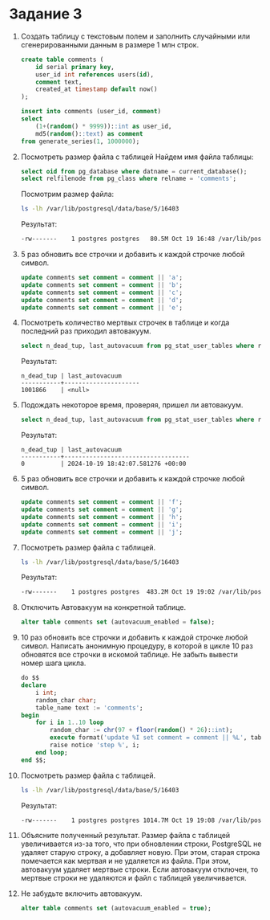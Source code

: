 # Задание 3

1. Создать таблицу с текстовым полем и заполнить случайными или сгенерированными данным в размере 1 млн строк.
    ```sql
    create table comments (
        id serial primary key,
        user_id int references users(id),
        comment text,
        created_at timestamp default now()
    );
    
    insert into comments (user_id, comment)
    select
        (1+(random() * 9999))::int as user_id,
        md5(random()::text) as comment
    from generate_series(1, 1000000);
    ```

2. Посмотреть размер файла с таблицей
    Найдем имя файла таблицы:
    ```sql
   select oid from pg_database where datname = current_database();
   select relfilenode from pg_class where relname = 'comments';
   ```
    Посмотрим размер файла:
    ```bash
    ls -lh /var/lib/postgresql/data/base/5/16403
   ```
    Результат:
    ```bash
    -rw-------    1 postgres postgres   80.5M Oct 19 16:48 /var/lib/postgresql/data/base/5/16403
    ```
3. 5 раз обновить все строчки и добавить к каждой строчке любой символ.
    ```sql
    update comments set comment = comment || 'a';
    update comments set comment = comment || 'b';
    update comments set comment = comment || 'c';
    update comments set comment = comment || 'd';
    update comments set comment = comment || 'e';
    ```
4. Посмотреть количество мертвых строчек в таблице и когда последний раз приходил
   автовакуум.
    ```sql
    select n_dead_tup, last_autovacuum from pg_stat_user_tables where relname = 'comments';
    ```
    Результат:
    ```
    n_dead_tup | last_autovacuum
    -----------+---------------------
    1001866    | <null>
    ```
5. Подождать некоторое время, проверяя, пришел ли автовакуум.
    ```sql
    select n_dead_tup, last_autovacuum from pg_stat_user_tables where relname = 'comments';
    ```
    Результат:
    ```
    n_dead_tup | last_autovacuum
    -----------+-----------------------------------
    0          | 2024-10-19 18:42:07.581276 +00:00
    ```
6. 5 раз обновить все строчки и добавить к каждой строчке любой символ.
    ```sql
    update comments set comment = comment || 'f';
    update comments set comment = comment || 'g';
    update comments set comment = comment || 'h';
    update comments set comment = comment || 'i';
    update comments set comment = comment || 'j';
    ```
7. Посмотреть размер файла с таблицей.
    ```bash
    ls -lh /var/lib/postgresql/data/base/5/16403
    ```
    Результат:
    ```bash
    -rw-------    1 postgres postgres  483.2M Oct 19 19:02 /var/lib/postgresql/data/base/5/16403
    ```
8. Отключить Автовакуум на конкретной таблице.
    ```sql
    alter table comments set (autovacuum_enabled = false);
    ```
9. 10 раз обновить все строчки и добавить к каждой строчке любой символ. Написать анонимную процедуру, в которой в цикле 10 раз обновятся все строчки в искомой таблице. Не забыть вывести номер шага цикла.
    ```sql
    do $$
    declare
        i int;
        random_char char;
        table_name text := 'comments';
    begin
        for i in 1..10 loop
            random_char := chr(97 + floor(random() * 26)::int); 
            execute format('update %I set comment = comment || %L', table_name, random_char);
            raise notice 'step %', i;
        end loop;
    end $$;
    ```
10. Посмотреть размер файла с таблицей.
    ```bash
    ls -lh /var/lib/postgresql/data/base/5/16403
    ```
    Результат:
    ```bash
    -rw-------    1 postgres postgres 1014.7M Oct 19 19:08 /var/lib/postgresql/data/base/5/16403
    ```
11. Объясните полученный результат.
    Размер файла с таблицей увеличивается из-за того, что при обновлении строки, PostgreSQL не удаляет старую строку, а добавляет новую. При этом, старая строка помечается как мертвая и не удаляется из файла. При этом, автовакуум удаляет мертвые строки. Если автовакуум отключен, то мертвые строки не удаляются и файл с таблицей увеличивается.

12. Не забудьте включить автовакуум.
    ```sql
    alter table comments set (autovacuum_enabled = true);
    ```
